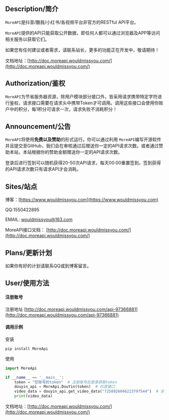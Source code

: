 ## Description/简介

`MoreAPI`是抖音/酷我/小红书/各视频平台非官方的RESTful API平台。

`MoreAPI`提供的API只能获取公开数据，即任何人都可以通过浏览器及APP等访问相关服务以获取它们。

如果您有任何建议或者需求，请联系站长，更多的功能正在开发中，敬请期待！

文档地址：[http://doc.moreapi.wouldmissyou.com/](http://doc.moreapi.wouldmissyou.com/)

## Authorization/鉴权

`MoreAPI`为节省服务器资源，除用户模块部分接口外，皆采用请求携带特定字符进行鉴权，请求接口需要在请求头中携带Token才可调用。调用这些接口会使用你账户中的积分，每1积分可请求一次，请求失败不消耗积分！

## Announcement/公告

`MoreAPI`将使用**免费以及赞助**的形式运行。你可以通过利用 `MoreAPI`编写开源软件并且提交至GitHub，我们会在审核通过后赠送你一定的API请求次数。或者通过赞助本站，本站根据你的赞助金额赠送你一定的API请求次数。

登录后进行签到可以随机获得20-50次API请求，每天00:00重置签到。签到获得的API请求次数只有请求API才会消耗。

## Sites/站点

博客：[https://www.wouldmissyou.com](https://www.wouldmissyou.com)

QQ:1550422895

EMAIL: wouldmissyou@163.com

MoreAPI接口文档： [http://doc.moreapi.wouldmissyou.com/](http://doc.moreapi.wouldmissyou.com/)

## Plans/更新计划

如果你有好的计划请联系QQ或到博客留言。


## User/使用方法

#### 注册账号

注册地址  [http://doc.moreapi.wouldmissyou.com/api-97366881](http://doc.moreapi.wouldmissyou.com/api-97366881)

#### 调用示例

安装
```shell
pip install MoreApi
```
使用
```python
import MoreApi

if __name__ == '__main__':
    token = "您账号的token"  # 注册账号后登录获取token
    douyin_api = MoreApi.DouYin(token)  # 抖音接口
    video_data = douyin_api.get_video_data("7258926046223797544")  # 调用获取抖音单一视频信息API
    print(video_data)
```

文档地址：[http://doc.moreapi.wouldmissyou.com/](http://doc.moreapi.wouldmissyou.com/)
